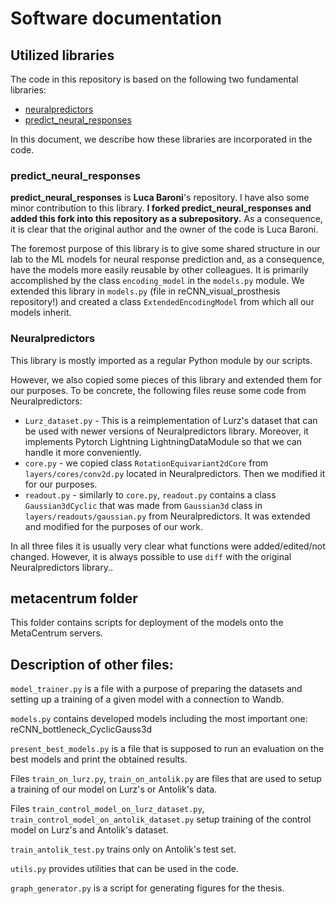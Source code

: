 # Software documentation

## Utilized libraries

The code in this repository is based on the following two fundamental libraries:
 - [neuralpredictors](https://github.com/sinzlab/neuralpredictors)
 - [predict_neural_responses](https://github.com/lucabaroni/predict_neural_responses)

In this document, we describe how these libraries are incorporated in the code.

### predict_neural_responses

**predict_neural_responses** is **Luca Baroni**'s repository. I have also some minor
contribution to this library. **I forked predict_neural_responses and added this fork into this
repository as a subrepository.** As a consequence, it is clear that the original author and the
owner of the code is Luca Baroni.


The foremost purpose of this library is to give some shared structure in our lab to the ML models for neural response prediction
and, as a consequence, have the models more easily reusable by other colleagues.
It is primarily accomplished by the class `encoding_model` in the `models.py` module.
We extended this library in `models.py` (file in reCNN_visual_prosthesis repository!)
and created a class `ExtendedEncodingModel` from which all our models inherit.


### Neuralpredictors

This library is mostly imported as a regular Python module by our scripts.

However, we also copied some pieces of this library and extended them for our
purposes. To be concrete, the following files reuse some code from Neuralpredictors:
 - `Lurz_dataset.py` - This is a reimplementation of Lurz's dataset that can be used with newer versions of Neuralpredictors library.
Moreover, it implements Pytorch Lightning LightningDataModule so that we can handle it more conveniently.
 - `core.py` - we copied class `RotationEquivariant2dCore` from `layers/cores/conv2d.py` located in Neuralpredictors. Then we modified
it for our purposes.
 - `readout.py` - similarly to `core.py`, `readout.py` contains a class `Gaussian3dCyclic` 
that was made from `Gaussian3d` class in `layers/readouts/gaussian.py` from Neuralpredictors. It was extended and modified
for the purposes of our work.

In all three files it is usually very clear what functions were added/edited/not changed.
However, it is always possible to use `diff` with the original Neuralpredictors library..

## metacentrum folder

This folder contains scripts for deployment of the models onto the MetaCentrum servers.

## Description of other files:

`model_trainer.py` is a file with a purpose of preparing the datasets and 
setting up a training of a given model with a connection to Wandb.

`models.py` contains developed models including the most important one: reCNN_bottleneck_CyclicGauss3d

`present_best_models.py` is a file that is supposed to run an evaluation on the best
models and print the obtained results.

Files `train_on_lurz.py`, `train_on_antolik.py` are files that are used to setup a training
of our model on Lurz's or Antolik's data.

Files `train_control_model_on_lurz_dataset.py`, `train_control_model_on_antolik_dataset.py` setup training
of the control model on Lurz's and Antolik's dataset.

`train_antolik_test.py` trains only on Antolik's test set.

`utils.py` provides utilities that can be used in the code.

`graph_generator.py` is a script for generating figures for the thesis.